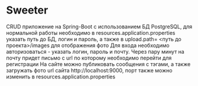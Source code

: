# Sweeter
CRUD приложение на Spring-Boot с использованием БД PostgreSQL, для нормальной работы необходимо в resources.application.properties указать путь до БД, логин и пароль, а также в upload.path= <путь до проекта>/images для отображения фото
Для входа необходимо авторизоваться - указать логин, пароль и почту. Через пару минут на почту придет письмо с url по которому необходимо перейти для регистрации
На сайте можно публиковать сообщения с тэгами, а также загружать фото
url сайта http://localhost:9000, порт также можно изменить в resources.application.properties
